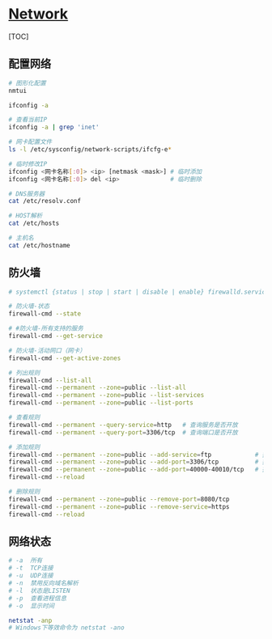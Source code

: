 <link rel="stylesheet" href="https://zhmhbest.gitee.io/hellomathematics/style/index.css">
<script src="https://zhmhbest.gitee.io/hellomathematics/style/index.js"></script>

# [Network](./index.html)

[TOC]

## 配置网络

```bash
# 图形化配置
nmtui
```

```bash
ifconfig -a

# 查看当前IP
ifconfig -a | grep 'inet'

# 网卡配置文件
ls -l /etc/sysconfig/network-scripts/ifcfg-e*
```

```bash
# 临时修改IP
ifconfig <网卡名称[:0]> <ip> [netmask <mask>] # 临时添加
ifconfig <网卡名称[:0]> del <ip>              # 临时删除

# DNS服务器
cat /etc/resolv.conf

# HOST解析
cat /etc/hosts

# 主机名
cat /etc/hostname
```

## 防火墙

```bash
# systemctl {status | stop | start | disable | enable} firewalld.service

# 防火墙-状态
firewall-cmd --state

# #防火墙-所有支持的服务
firewall-cmd --get-service

# 防火墙-活动网口（网卡）
firewall-cmd --get-active-zones

# 列出规则
firewall-cmd --list-all
firewall-cmd --permanent --zone=public --list-all
firewall-cmd --permanent --zone=public --list-services
firewall-cmd --permanent --zone=public --list-ports

# 查看规则
firewall-cmd --permanent --query-service=http   # 查询服务是否开放
firewall-cmd --permanent --query-port=3306/tcp  # 查询端口是否开放

# 添加规则
firewall-cmd --permanent --zone=public --add-service=ftp            # 指定服务
firewall-cmd --permanent --zone=public --add-port=3306/tcp          # 指定单个端口
firewall-cmd --permanent --zone=public --add-port=40000-40010/tcp   # 指定端口范围
firewall-cmd --reload

# 删除规则
firewall-cmd --permanent --zone=public --remove-port=8080/tcp
firewall-cmd --permanent --zone=public --remove-service=https
firewall-cmd --reload
```

## 网络状态

```bash
# -a  所有
# -t  TCP连接
# -u  UDP连接
# -n  禁用反向域名解析
# -l  状态是LISTEN
# -p  查看进程信息
# -o  显示时间

netstat -anp
# Windows下等效命令为 netstat -ano
```
